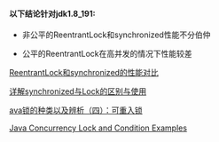

#### 以下结论针对jdk1.8_191:

 * 非公平的ReentrantLock和synchronized性能不分伯仲

 * 公平的ReentrantLock在高并发的情况下性能较差
 
 [ReentrantLock和synchronized的性能对比](https://yq.aliyun.com/articles/48612)
 
 [详解synchronized与Lock的区别与使用](https://blog.csdn.net/u012403290/article/details/64910926)
 
 [ava锁的种类以及辨析（四）：可重入锁](http://ifeve.com/java_lock_see4/)

 [Java Concurrency Lock and Condition Examples](https://www.zoftino.com/java-concurrency-lock-and-condition-examples)